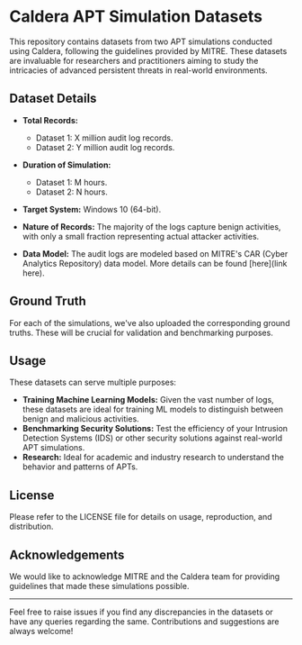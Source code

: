 # Caldera APT Simulation Datasets

This repository contains datasets from two APT simulations conducted using Caldera, following the guidelines provided by MITRE. These datasets are invaluable for researchers and practitioners aiming to study the intricacies of advanced persistent threats in real-world environments.

## Dataset Details

- **Total Records:** 
  - Dataset 1: X million audit log records.
  - Dataset 2: Y million audit log records.

- **Duration of Simulation:**
  - Dataset 1: M hours.
  - Dataset 2: N hours.

- **Target System:** Windows 10 (64-bit).

- **Nature of Records:** The majority of the logs capture benign activities, with only a small fraction representing actual attacker activities.

- **Data Model:** The audit logs are modeled based on MITRE's CAR (Cyber Analytics Repository) data model. More details can be found [here](link here).

## Ground Truth

For each of the simulations, we've also uploaded the corresponding ground truths. These will be crucial for validation and benchmarking purposes.

## Usage

These datasets can serve multiple purposes:
- **Training Machine Learning Models:** Given the vast number of logs, these datasets are ideal for training ML models to distinguish between benign and malicious activities.
- **Benchmarking Security Solutions:** Test the efficiency of your Intrusion Detection Systems (IDS) or other security solutions against real-world APT simulations.
- **Research:** Ideal for academic and industry research to understand the behavior and patterns of APTs.

## License

Please refer to the LICENSE file for details on usage, reproduction, and distribution.

## Acknowledgements

We would like to acknowledge MITRE and the Caldera team for providing guidelines that made these simulations possible.

---

Feel free to raise issues if you find any discrepancies in the datasets or have any queries regarding the same. Contributions and suggestions are always welcome!
